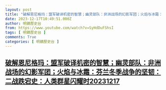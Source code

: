 ```yaml
---
layout: post
title: "破解恩尼格玛：盟军破译机密的智慧；幽灵部队：非洲战场的幻影军团；火焰与冰霜：芬兰冬季战争的坚韧：二战跌宕史：人类群星闪耀时20231217"
date: 2023-12-17T10:49:51.000Z
author: 明鏡歷史台
from: https://www.youtube.com/watch?v=SyHdDuFShsI
tags: [ 明鏡歷史台 ]
comments: True
categories: [ 明鏡歷史台 ]
---
```

<!--1702810191000-->
[破解恩尼格玛：盟军破译机密的智慧；幽灵部队：非洲战场的幻影军团；火焰与冰霜：芬兰冬季战争的坚韧：二战跌宕史：人类群星闪耀时20231217](https://www.youtube.com/watch?v=SyHdDuFShsI)
------

<div>

</div>
